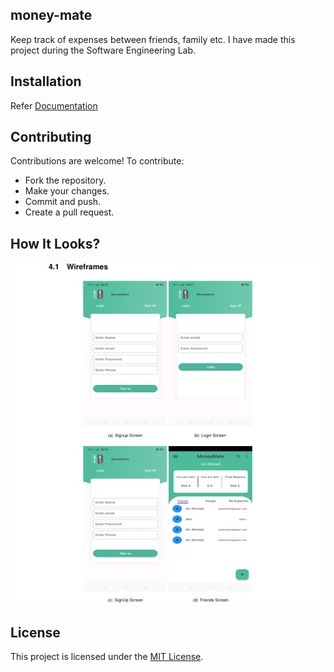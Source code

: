 ## money-mate
Keep track of expenses between friends, family etc. I have made this project during the Software Engineering Lab.

## Installation
Refer [Documentation](./assets/se-lab-project-report.pdf)

## Contributing
Contributions are welcome! To contribute:
- Fork the repository.
- Make your changes.
- Commit and push.
- Create a pull request.


## How It Looks?
![paid-courses-collection](./assets/demo.png)

## License
This project is licensed under the [MIT License](LICENSE).